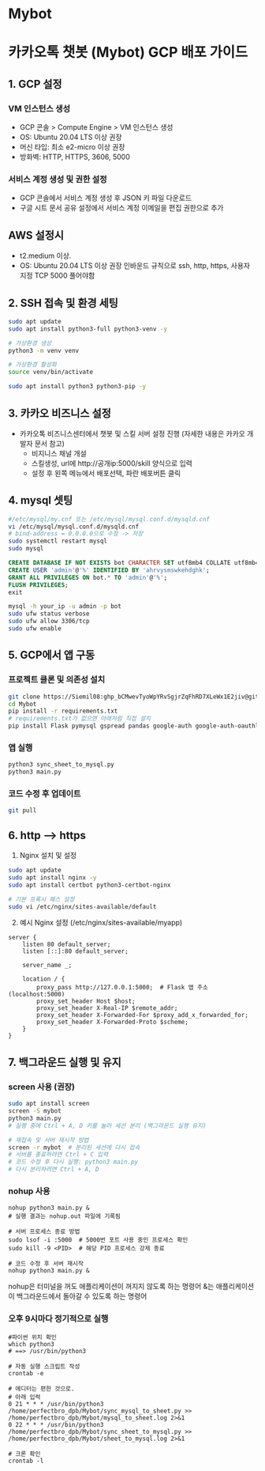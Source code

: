 # Mybot

# 카카오톡 챗봇 (Mybot) GCP 배포 가이드

## 1. GCP 설정

### VM 인스턴스 생성
- GCP 콘솔 > Compute Engine > VM 인스턴스 생성
- OS: Ubuntu 20.04 LTS 이상 권장
- 머신 타입: 최소 e2-micro 이상 권장
- 방화벽: HTTP, HTTPS, 3606, 5000

### 서비스 계정 생성 및 권한 설정
- GCP 콘솔에서 서비스 계정 생성 후 JSON 키 파일 다운로드
- 구글 시트 문서 공유 설정에서 서비스 계정 이메일을 편집 권한으로 추가

## AWS 설정시
- t2.medium 이상.
- OS: Ubuntu 20.04 LTS 이상 권장
인바운드 규칙으로 ssh, http, https, 사용자 지정 TCP 5000 풀어야함

## 2. SSH 접속 및 환경 세팅

```bash
sudo apt update
sudo apt install python3-full python3-venv -y

# 가상환경 생성
python3 -m venv venv

# 가상환경 활성화
source venv/bin/activate

sudo apt install python3 python3-pip -y
```

## 3. 카카오 비즈니스 설정
- 카카오톡 비즈니스센터에서 챗봇 및 스킬 서버 설정 진행 (자세한 내용은 카카오 개발자 문서 참고)
  - 비지니스 채널 개설
  - 스킬생성, url에 http://공개ip:5000/skill 양식으로 입력
  - 설정 후 왼쪽 메뉴에서 배포선택, 파란 배포버튼 클릭
    
## 4. mysql 셋팅
```bash
#/etc/mysql/my.cnf 또는 /etc/mysql/mysql.conf.d/mysqld.cnf
vi /etc/mysql/mysql.conf.d/mysqld.cnf
# bind-address = 0.0.0.0으로 수정 -> 저장
sudo systemctl restart mysql
sudo mysql
```
```sql
CREATE DATABASE IF NOT EXISTS bot CHARACTER SET utf8mb4 COLLATE utf8mb4_unicode_ci;
CREATE USER 'admin'@'%' IDENTIFIED BY 'ahrvysmswkehdghk';
GRANT ALL PRIVILEGES ON bot.* TO 'admin'@'%';
FLUSH PRIVILEGES;
exit
```
```bash
mysql -h your_ip -u admin -p bot
sudo ufw status verbose
sudo ufw allow 3306/tcp
sudo ufw enable
```
## 5. GCP에서 앱 구동
### 프로젝트 클론 및 의존성 설치
```bash
git clone https://Siemil08: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@github.com/Siemil08/Mybot.git
cd Mybot
pip install -r requirements.txt
# requirements.txt가 없으면 아래처럼 직접 설치
pip install Flask pymysql gspread pandas google-auth google-auth-oauthlib google-auth-httplib2 google-api-python-client oauth2client mysql-connector-python
```
### 앱 실행
```bash
python3 sync_sheet_to_mysql.py
python3 main.py
```
### 코드 수정 후 업데이트
```bash
git pull
```

## 6. http --> https 
1. Nginx 설치 및 설정
```bash
sudo apt update
sudo apt install nginx -y
sudo apt install certbot python3-certbot-nginx

# 기본 프록시 패스 설정
sudo vi /etc/nginx/sites-available/default
````
2. 예시 Nginx 설정 (/etc/nginx/sites-available/myapp)
```nginx
server {
    listen 80 default_server;
    listen [::]:80 default_server;

    server_name _;

    location / {
        proxy_pass http://127.0.0.1:5000;  # Flask 앱 주소 (localhost:5000)
        proxy_set_header Host $host;
        proxy_set_header X-Real-IP $remote_addr;
        proxy_set_header X-Forwarded-For $proxy_add_x_forwarded_for;
        proxy_set_header X-Forwarded-Proto $scheme;
    }
}
```

## 7. 백그라운드 실행 및 유지
### screen 사용 (권장)
```bash
sudo apt install screen
screen -S mybot
python3 main.py
# 실행 중에 Ctrl + A, D 키를 눌러 세션 분리 (백그라운드 실행 유지)

# 재접속 및 서버 재시작 방법
screen -r mybot  # 분리된 세션에 다시 접속
# 서버를 종료하려면 Ctrl + C 입력
# 코드 수정 후 다시 실행: python3 main.py
# 다시 분리하려면 Ctrl + A, D
```
### nohup 사용
```
nohup python3 main.py &
# 실행 결과는 nohup.out 파일에 기록됨

# 서버 프로세스 종료 방법
sudo lsof -i :5000  # 5000번 포트 사용 중인 프로세스 확인
sudo kill -9 <PID>  # 해당 PID 프로세스 강제 종료

# 코드 수정 후 서버 재시작
nohup python3 main.py &
```
nohup은 터미널을 꺼도 애플리케이션이 꺼지지 않도록 하는 명령어
&는 애플리케이션이 백그라운드에서 돌아갈 수 있도록 하는 명령어


### 오후 9시마다 정기적으로 실행
```
#파이썬 위치 확인
which python3
# ==> /usr/bin/python3

# 자동 실행 스크립트 작성
crontab -e

# 에디터는 편한 것으로.
# 아래 입력
0 21 * * * /usr/bin/python3 /home/perfectbro_dpb/Mybot/sync_mysql_to_sheet.py >> /home/perfectbro_dpb/Mybot/mysql_to_sheet.log 2>&1
0 22 * * * /usr/bin/python3 /home/perfectbro_dpb/Mybot/sync_sheet_to_mysql.py >> /home/perfectbro_dpb/Mybot/sheet_to_mysql.log 2>&1

# 크론 확인
crontab -l
```
